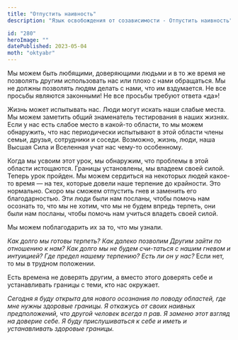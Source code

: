 ```yaml
---
title: "Отпустить наивность"
description: "Язык освобождения от созависимости - Отпустить наивность"

id: "280"
heroImage: ""
datePublished: 2023-05-04
moth: "oktyabr"
---
```


Мы можем быть любящими, доверяющими людьми и в то же время не позволять другим
использовать нас или плохо с нами обращаться. Мы не должны позволять людям
делать с нами, что им вздумается. Не все просьбы являются законными! Не все
просьбы требуют ответа «да»!

Жизнь может испытывать нас. Люди могут искать наши слабые места. Мы можем
заметить общий знаменатель тестирования в наших жизнях. Если у нас есть слабое
место в какой-то области, то мы можем обнаружить, что нас периодически
испытывают в этой области члены семьи, друзья, сотрудники и соседи. Возможно,
жизнь, люди, наша Высшая Сила и Вселенная учат нас чему-то особенному.

Когда мы усвоим этот урок, мы обнаружим, что проблемы в этой области
истощаются. Границы установлены, мы владеем своей силой. Теперь урок пройден.
Мы можем сердиться на некоторых людей какое-то время — на тех, которые довели
наше терпение до крайности. Это нормально. Скоро мы сможем отпустить гнев и
заменить его благодарностью. Эти люди были нам посланы, чтобы помочь нам
осознать то, что мы не хотим, что мы не будем впредь терпеть, они были нам
посланы, чтобы помочь нам учиться владеть своей силой.

Мы можем поблагодарить их за то, что мы узнали.

_Как долго мы готовы терпеть? Как далеко позволим Другим зайти по отношению к
нам? Как долго мы не будем счи-таться с нашим гневом и интуицией? Где предел
нашему терпению? Есть ли он у нас?_ Если нет, то мы в трудном положении.

Есть времена не доверять другим, а вместо этого доверять себе и устанавливать
границы с теми, кто нас окружает.

_Сегодня_ _я_ _буду_ _открыта_ _для_ _нового_ _осознания_ _по_ _поводу_
_областей,_ _где_ _мне_ _нужны_ _здоровые_ _границы._ _Я_ _откажусь_ _от_
_своих_ _наивных_ _предположений,_ _что_ _другой_ _человек_ _всегда_ _п_
_рав._ _Я_ _заменю_ _этот_ _взгляд_ _на_ _доверие_ _себе._ _Я_ _буду_
_прислушиваться_ _к_ _себе_ _и_ _иметь_ _и_ _устанавливать_ _здоровые_
_границы._
